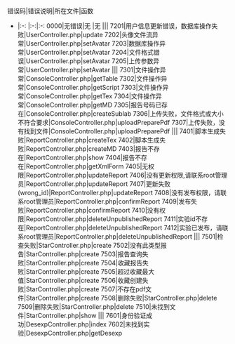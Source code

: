 错误码|错误说明|所在文件|函数
-   |:-:  |:-:|:-:
0000|无错误|无 |无
|||
7201|用户信息更新错误，数据库操作失败|UserController.php|update
7202|头像文件流异常|UserController.php|setAvatar
7203|数据库操作异常|UserController.php|setAvatar
7204|文件格式错误|UserController.php|setAvatar
7205|上传参数异常|UserController.php|setAvatar
|||
7301|文件操作异常|ConsoleController.php|getTable
7302|文件操作异常|ConsoleController.php|getScript
7303|文件操作异常|ConsoleController.php|getTex
7304|文件操作异常|ConsoleController.php|getMD
7305|报告号码已存在|ConsoleController.php|createSublab
7306|上传失败，文件格式或大小不符合要求|ConsoleController.php|uploadPreparePdf
7307|上传失败，没有找到文件|ConsoleController.php|uploadPreparePdf
|||
7401|脚本生成失败|ReportController.php|createTex
7402|脚本生成失败|ReportController.php|createMD
7403|报告不存在|ReportController.php|show
7404|报告不存在|ReportController.php|getXmlForm
7405|无权限|ReportController.php|updateReport
7406|没有更新权限,请联系root管理员|ReportController.php|updateReport
7407|更新失败(wrong_id)|ReportController.php|updateReport
7408|没有发布权限，请联系root管理员|ReportController.php|confirmReport
7409|发布失败|ReportController.php|confirmReport
7410|没有权限|ReportController.php|deleteUnpublishedReport
7411|实验id不存在|ReportController.php|deleteUnpublishedReport
7412|实验已发布，请联系root管理员|ReportController.php|deleteUnpublishedReport
|||
7501|检查失败|StarController.php|create
7502|没有此类型报告|StarController.php|create
7503|报告查询失败|StarController.php|create
7504|收藏报告失败|StarController.php|create
7505|超过收藏最大值|StarController.php|create
7506|收藏创建失败|StarController.php|create
7507|不存在pdf文件|StarController.php|create
7508|删除失败|StarController.php|delete
7509|删除失败|StarController.php|delete
7510|未找到文件|StarController.php|show
|||
7601|身份验证成功|DesexpController.php|index
7602|未找到实验|DesexpController.php|getDesexp


